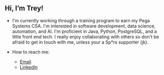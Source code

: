 ## Hi, I’m Trey! 
- I'm currently working through a training program to earn my Pega Systems CSA. I'm interested in software development, data science, automation, and AI. I'm proficient in Java, Python, PostgreSQL, and a little front end tech. I really enjoy collaborating with others so don't be afraid to get in touch with me, unless your a Sp\*rs supporter (jk).

- How to reach me: 
    - [Email](tbwebs14@gmail.com)
    - [LinkedIn](www.linkedin.com/in/tbwebs)
